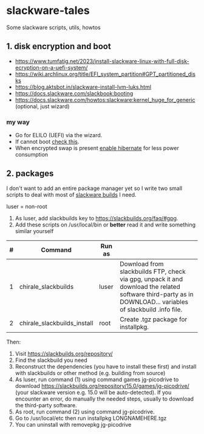 # slackware-tales
Some slackware scripts, utils, howtos

## 1. disk encryption and boot

- https://www.tumfatig.net/2023/install-slackware-linux-with-full-disk-ecryption-on-a-uefi-system/
- https://wiki.archlinux.org/title/EFI_system_partition#GPT_partitioned_disks
- https://blog.aktsbot.in/slackware-install-lvm-luks.html
- https://docs.slackware.com/slackbook:booting
- https://docs.slackware.com/howtos:slackware:kernel_huge_for_generic (optional, just wizard)

### my way

- Go for ELILO (UEFI) via the wizard.
- If cannot boot [check this](https://www.linuxquestions.org/questions/slackware-installation-40/elilo-boot-entry-not-being-configured-4175663976/#post6056260).
- When encrypted swap is present [enable hibernate](https://wiki.archlinux.org/title/Power_management/Suspend_and_hibernate) for less power consumption

## 2. packages

I don't want to add an entire package manager yet so I write two small scripts to deal with most of [slackware builds](https://slackbuilds.org/) I need.

luser = non-root

1. As luser, add slackbuilds key to https://slackbuilds.org/faq/#gpg.
2. Add these scripts on /usr/local/bin or **better** read it and write something similar yourself

| #  | Command | Run as          | |
|---|---|--------------|---|
| 1 | chirale_slackbuilds | luser  | Download from slackbuilds FTP, check via gpg, unpack it and download the related software third-party as in DOWNLOAD... variables of slackbuild .info file.  |
| 2 | chirale_slackbuilds_install | root  | Create .tgz package for installpkg.  |

Then:

1. Visit https://slackbuilds.org/repository/
2. Find the slackbuild you need
3. Reconstruct the dependencies (you have to install these first) and install with slackbuilds or other method (e.g. building from source)
4. As luser, run command (1) using command games jg-picodrive to download https://slackbuilds.org/repository/15.0/games/jg-picodrive/ (your slackware version e.g. 15.0 will be auto-detected). If you encounter an error, do manually the needed steps, usually to download the third-party software.
5. As root, run command (2) using command jg-picodrive.
6. Go to /usr/local/etc then run installpkg LONGNAMEHERE.tgz
7. You can uninstall with removepkg jg-picodrive
